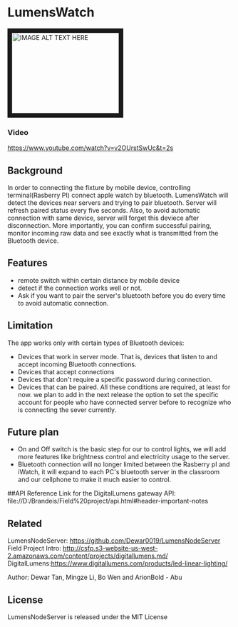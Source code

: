 # LumensWatch

<a href="https://www.youtube.com/watch?v=v2OUrstSwUc&t=2s" target="_blank"><img src="https://i.ytimg.com/vi/v2OUrstSwUc/hqdefault.jpg?sqp=-oaymwEZCNACELwBSFXyq4qpAwsIARUAAIhCGAFwAQ==&rs=AOn4CLC8TKx0Z2PhwmMvpRXdwM1ObqS7eQ" 
alt="IMAGE ALT TEXT HERE" width="240" height="180" border="10" /></a>
### Video 
https://www.youtube.com/watch?v=v2OUrstSwUc&t=2s


## Background 
In order to connecting the fixture by mobile device, controlling terminal(Rasberry PI)  connect apple watch by bluetooth. LumensWatch will detect the devices
near servers and trying to pair bluetooth. Server will refresh paired status every five seconds. Also, to avoid automatic connection
with same device, server will forget this deviece after disconnection. More importantly, you can confirm successful pairing, monitor incoming raw data and see exactly what is transmitted from the Bluetooth device.

## Features
- remote switch within certain distance by mobile device 
- detect if the connection works well or not.
- Ask if you want to pair the server's bluetooth before you do every time to avoid automatic connection.

## Limitation
The app works only with certain types of Bluetooth devices:
- Devices that work in server mode. That is, devices that listen to and accept incoming Bluetooth connections.
- Devices that accept connections
- Devices that don't require a specific password during connection.
- Devices that can be paired.
All these conditions are required, at least for now. we plan to add in the next release the option to set the specific account for people who have connected server before to recognize who is connecting the sever currently.

## Future plan
- On and Off switch is the basic step for our to control lights, we will add more features like brightness control and electricity usage to the server. 
- Bluetooth connection will no longer limited between the Rasberry pI and iWatch, it will expand to each PC's bluetooth server in the classroom and our cellphone to make it much easier to control.

##API Reference
Link for the DigitalLumens gateway API: file://D:/Brandeis/Field%20project/api.html#header-important-notes

## Related
LumensNodeServer: https://github.com/Dewar0019/LumensNodeServer
Field Project Intro: http://csfp.s3-website-us-west-2.amazonaws.com/content/projects/digitallumens.md/
DigitalLumens:https://www.digitallumens.com/products/led-linear-lighting/

Author: Dewar Tan, Mingze Li, Bo Wen and ArionBold - Abu

## License
LumensNodeServer is released under the MIT License
